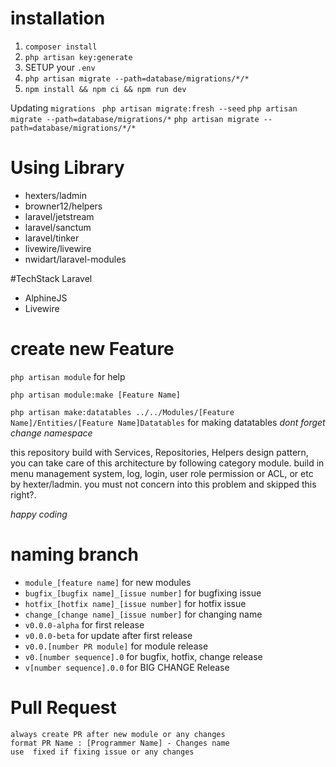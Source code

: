 # installation

1. ``` composer install ```
2. ``` php artisan key:generate ```
3. SETUP your `.env`
4. ``` php artisan migrate --path=database/migrations/*/* ```
5. ``` npm install && npm ci && npm run dev ```

Updating `migrations`
``` php artisan migrate:fresh --seed```
``` php artisan migrate --path=database/migrations/* ```
``` php artisan migrate --path=database/migrations/*/* ```

# Using Library
* hexters/ladmin
* browner12/helpers
* laravel/jetstream
* laravel/sanctum
* laravel/tinker
* livewire/livewire
* nwidart/laravel-modules

#TechStack Laravel
* AlphineJS
* Livewire

# create new Feature
`php artisan module` for help 

`php artisan module:make [Feature Name]`

`php artisan make:datatables ../../Modules/[Feature Name]/Entities/[Feature Name]Datatables` for making datatables *dont forget change namespace*

this repository build with Services, Repositories, Helpers design pattern, you can take care of this architecture by following category module.
build in menu management system, log, login, user role permission or ACL, or etc by hexter/ladmin. you must not concern into this problem and skipped this right?.

*happy coding*

# naming branch
- `module_[feature name]` for new modules
- `bugfix_[bugfix name]_[issue number]` for bugfixing issue
- `hotfix_[hotfix name]_[issue number]` for hotfix issue
- `change_[change name]_[issue number]` for changing name
- `v0.0.0-alpha` for first release
- `v0.0.0-beta` for update after first release
- `v0.0.[number PR module]` for module release
- `v0.[number sequence].0` for bugfix, hotfix, change release
- `v[number sequence].0.0` for BIG CHANGE Release  


# Pull Request
``` 
always create PR after new module or any changes
format PR Name : [Programmer Name] - Changes name
use  fixed if fixing issue or any changes 
```
